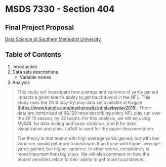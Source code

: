 # MSDS 7330 - Section 404
## Final Project Proposal

[Data Science @ Southern Methodist University](https://datascience.smu.edu/)

## Table of Contents
1. Introduction
2. Data sets descriptions
    + Variable names
3. Analysis

> This study will investigate how average and variance of yards gained impacts a given team's ability to get touchdowns in the NFL.  This study uses the 2015 play-by-play
 data set available at Kaggle (https://www.kaggle.com/maxhorowitz/nflplaybyplay2015).  These data are comprised of 46,129 rows describing every NFL play run over the 20
15 season, by 32 teams.  For this analysis, we will be using MySQL for data mining and basic statistics, and R for data visualization and plots.  LaTeX is used for the
paper documentation.

> The theory is that teams with high average yards gained, but with low variance, would get more touchdowns than those with higher average yards gained, but higher variance.  In other words, consistency is more important than big plays.  We will also comment on how the teams’ penalties relate to their ability to get more touchdowns.
